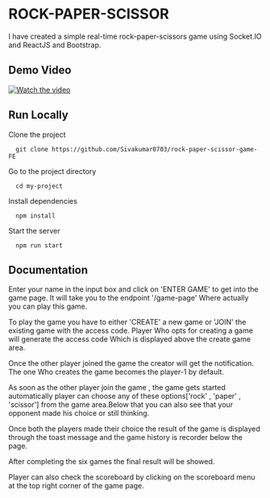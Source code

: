 
# ROCK-PAPER-SCISSOR

I have created a simple real-time rock-paper-scissors game using Socket.IO and ReactJS and Bootstrap. 


## Demo Video

[![Watch the video](https://drive.google.com/file/d/1MynH20kw_SZxsVWzxzeOvoQ9PZiWU8pK/view?usp=drive_link)](https://drive.google.com/file/d/1KditwEL-8sd9AfikZROTmxci37Itro_O/view?usp=drive_link)



## Run Locally

Clone the project

```git
  git clone https://github.com/Sivakumar0703/rock-paper-scissor-game-FE
```

Go to the project directory

```git
  cd my-project
```

Install dependencies

```git
  npm install
```

Start the server

```git
  npm run start
```


## Documentation

Enter your name in the input box and click on 'ENTER GAME' to get into the game page. It will take you to the endpoint '/game-page' Where actually you can play this game.

To play the game you have to either 'CREATE' a new game or 'JOIN' the existing game with the access code. Player Who opts for creating a game will generate the access code Which is displayed above the create game area.

Once the other player joined the game the creator will get the notification. The one Who creates the game becomes the player-1 by default.

As soon as the other player join the game , the game gets started automatically player can choose any of these options['rock' , 'paper' , 'scissor'] from the game area.Below that you can also see that your opponent made his choice or still thinking.

Once both the players made their choice the result of the game is displayed through the toast message and the game history is recorder below the page.

After completing the six games the final result will be showed.

Player can also check the scoreboard by clicking on the scoreboard menu at the top right corner of the game page.

